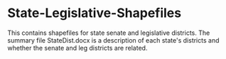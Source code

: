 # State-Legislative-Shapefiles
This contains shapefiles for state senate and legislative districts. 
The summary file StateDist.docx is a description of each state's districts and whether the senate and leg districts are related.
